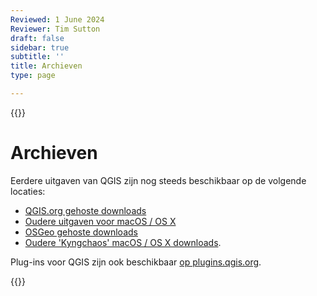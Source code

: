 ```yaml
---
Reviewed: 1 June 2024
Reviewer: Tim Sutton
draft: false
sidebar: true
subtitle: ''
title: Archieven
type: page

---
```

{{<content-start >}}
# Archieven
Eerdere uitgaven van QGIS zijn nog steeds beschikbaar op de volgende locaties:
* [QGIS.org gehoste downloads](/downloads)
* [Oudere uitgaven voor macOS / OS X](/downloads/macOS/)
* [OSGeo gehoste downloads](https://download.osgeo.org/qgis/)
* [Oudere 'Kyngchaos' macOS / OS X downloads](https://www.kyngchaos.com/software/archive/).

Plug-ins voor QGIS zijn ook beschikbaar [op plugins.qgis.org](https://plugins.qgis.org/plugins/).

{{<content-end >}}
